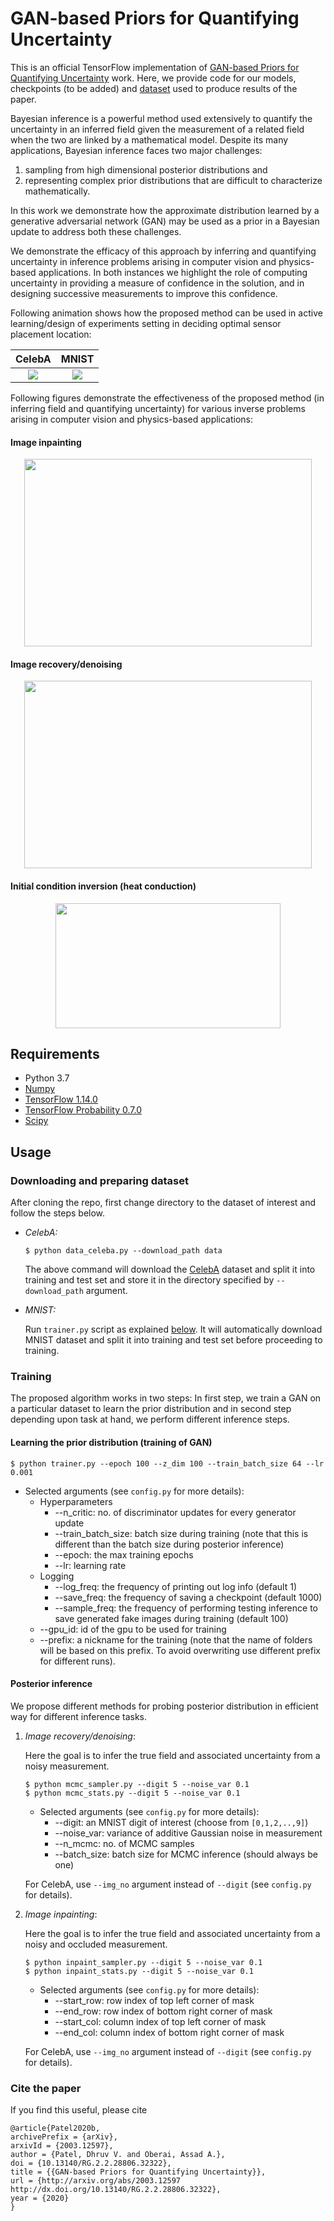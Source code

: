 # GAN-based Priors for Quantifying Uncertainty
This is an official TensorFlow implementation of [GAN-based Priors for Quantifying Uncertainty](https://arxiv.org/abs/2003.12597) 
work. Here, we provide code for our models, checkpoints (to be added) and [dataset](https://github.com/dhruvpatel108/GANPriors/blob/master/README.md#downloading-and-preparing-dataset) used to produce results of the paper.

Bayesian inference is a powerful method used extensively to quantify the uncertainty in an inferred field given the measurement of a related field
when the two are linked by a mathematical model. Despite its many applications, Bayesian inference faces two major 
challenges: 
1. sampling from high dimensional posterior distributions and 
2. representing complex prior distributions that are difficult to characterize mathematically. 

In this work we demonstrate how the approximate distribution learned by a generative adversarial network (GAN) may be used as a
prior in a Bayesian update to address both these challenges.

We demonstrate the efficacy of this approach by inferring and 
quantifying uncertainty in inference problems arising in computer vision and physics-based applications. 
In both instances we highlight the role of computing uncertainty in providing a measure of confidence in the solution,
and in designing successive measurements to improve this confidence. 

Following animation shows how the proposed method can be used in active learning/design of experiments setting in deciding
optimal sensor placement location:

CelebA             |  MNIST
:-------------------------:|:-------------------------:
![](https://github.com/dhruvpatel108/GANPriors/blob/master/images/celeba_oed.gif)  |  ![](https://github.com/dhruvpatel108/GANPriors/blob/master/images/mnist_oed.gif)

Following figures demonstrate the effectiveness of the proposed method (in inferring field and quantifying uncertainty) for
various inverse problems arising in computer vision and physics-based applications: 
#### Image inpainting
<p align="center">
  <img width="460" height="300" src="https://github.com/dhruvpatel108/GANPriors/blob/master/images/mnist_inpaint.png">
</p>

#### Image recovery/denoising
<p align="center">
  <img width="460" height="300" src="https://github.com/dhruvpatel108/GANPriors/blob/master/images/celeba_recovery.png">
</p>

#### Initial condition inversion (heat conduction)
<p align="center">
  <img width="360" height="200" src="https://github.com/dhruvpatel108/GANPriors/blob/master/images/ic_inversion.png">
</p>

## Requirements
* Python 3.7
* [Numpy](https://numpy.org/)
* [TensorFlow 1.14.0](https://github.com/tensorflow/tensorflow/releases)
* [TensorFlow Probability 0.7.0](https://github.com/tensorflow/probability/releases)
* [Scipy](https://www.scipy.org/install.html)

## Usage
### Downloading and preparing dataset
After cloning the repo, first change directory to the dataset of interest and follow the steps below.
* *CelebA:*
  ```
  $ python data_celeba.py --download_path data
  ```
  The above command will download the [CelebA](http://mmlab.ie.cuhk.edu.hk/projects/CelebA.html) dataset and split it into training and test set and store it in the directory specified by `--download_path` argument.
* *MNIST:*

  Run `trainer.py` script as explained [below](https://github.com/dhruvpatel108/GANPriors/blob/master/README.md#learning-the-prior-distribution-training-of-gan). It will automatically download MNIST dataset and split it into training and test set before proceeding to training.

### Training 
The proposed algorithm works in two steps: In first step, we train a GAN on a particular dataset to learn the prior distribution and in second step depending upon task at hand, we perform different inference steps.
 
#### Learning the prior distribution (training of GAN)
```
$ python trainer.py --epoch 100 --z_dim 100 --train_batch_size 64 --lr 0.001
```
* Selected arguments (see `config.py` for more details):
  * Hyperparameters
    * --n_critic: no. of discriminator updates for every generator update
    * --train_batch_size: batch size during training (note that this is different than the batch size during posterior inference)
    * --epoch: the max training epochs
    * --lr: learning rate 
  * Logging
    * --log_freq: the frequency of printing out log info (default 1)
    * --save_freq: the frequency of saving a checkpoint (default 1000)
    * --sample_freq: the frequency of performing testing inference to save generated fake images during training (default 100)
  * --gpu_id: id of the gpu to be used for training
  * --prefix: a nickname for the training (note that the name of folders will be based on this prefix. To avoid overwriting use different prefix for different runs).

#### Posterior inference
We propose different methods for probing posterior distribution in efficient way for different inference tasks.
 1. *Image recovery/denoising*:

    Here the goal is to infer the true field and associated uncertainty from a noisy measurement.
    ```
    $ python mcmc_sampler.py --digit 5 --noise_var 0.1
    $ python mcmc_stats.py --digit 5 --noise_var 0.1
    ```
    * Selected arguments (see `config.py` for more details):
      * --digit: an MNIST digit of interest (choose from `[0,1,2,..,9]`)
      * --noise_var: variance of additive Gaussian noise in measurement
      * --n_mcmc: no. of MCMC samples
      * --batch_size: batch size for MCMC inference (should always be one)
      
    For CelebA, use `--img_no` argument instead of `--digit` (see `config.py` for details).
 
    
 2. *Image inpainting*:

    Here the goal is to infer the true field and associated uncertainty from a noisy and occluded measurement.
    ```
    $ python inpaint_sampler.py --digit 5 --noise_var 0.1
    $ python inpaint_stats.py --digit 5 --noise_var 0.1
    ```
    * Selected arguments (see `config.py` for more details):
      * --start_row: row index of top left corner of mask
      * --end_row: row index of bottom right corner of mask
      * --start_col: column index of top left corner of mask
      * --end_col: column index of bottom right corner of mask
     
      
    For CelebA, use `--img_no` argument instead of `--digit` (see `config.py` for details).

### Cite the paper
If you find this useful, please cite
```
@article{Patel2020b,
archivePrefix = {arXiv},
arxivId = {2003.12597},
author = {Patel, Dhruv V. and Oberai, Assad A.},
doi = {10.13140/RG.2.2.28806.32322},
title = {{GAN-based Priors for Quantifying Uncertainty}},
url = {http://arxiv.org/abs/2003.12597 http://dx.doi.org/10.13140/RG.2.2.28806.32322},
year = {2020}
}
